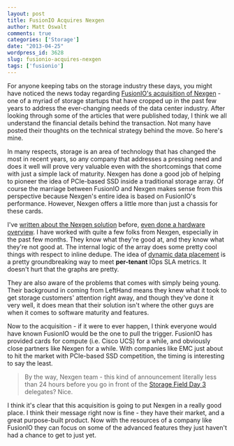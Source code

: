 ```yaml
---
layout: post
title: FusionIO Acquires Nexgen
author: Matt Oswalt
comments: true
categories: ['Storage']
date: "2013-04-25"
wordpress_id: 3628
slug: fusionio-acquires-nexgen
tags: ['fusionio']
---
```



For anyone keeping tabs on the storage industry these days, you might have noticed the news today regarding [FusionIO's acquisition of Nexgen](http://www.fusionio.com/blog/exit-to-the-beginning/) - one of a myriad of storage startups that have cropped up in the past few years to address the ever-changing needs of the data center industry. After looking through some of the articles that were published today, I think we all understand the financial details behind the transaction. Not many have posted their thoughts on the technical strategy behind the move. So here's mine.

In many respects, storage is an area of technology that has changed the most in recent years, so any company that addresses a pressing need and does it well will prove very valuable even with the shortcomings that come with just a simple lack of maturity. Nexgen has done a good job of helping to pioneer the idea of PCIe-based SSD inside a traditional storage array. Of course the marriage between FusionIO and Nexgen makes sense from this perspective because Nexgen's entire idea is based on FusionIO's performance. However, Nexgen offers a little more than just a chassis for these cards.

I've [written about the Nexgen solution](https://oswalt.dev/2013/01/nexgen-storage-part-1-solution-overview/) before, [even done a hardware overview](https://oswalt.dev/2013/01/nexgen-storage-part-2-hardware-overview/). I have worked with quite a few folks from Nexgen, especially in the past few months. They know what they're good at, and they know what they're not good at. The internal logic of the array does some pretty cool things with respect to inline dedupe. The idea of [dynamic data placement](http://www.nexgenstorage.com/sites/default/files/FB_ioControl_TakeControl.pdf) is a pretty groundbreaking way to meet **per-tenant** IOps SLA metrics. It doesn't hurt that the graphs are pretty.

They are also aware of the problems that comes with simply being young. Their background in coming from LeftHand means they knew what it took to get storage customers' attention right away, and though they've done it very well, it does mean that their solution isn't where the other guys are when it comes to software maturity and features.

Now to the acquisition - if it were to ever happen, I think everyone would have known FusionIO would be the one to pull the trigger. FusionIO has provided cards for compute (i.e. Cisco UCS) for a while, and obviously close partners like Nexgen for a while. With companies like EMC just about to hit the market with PCIe-based SSD competition, the timing is interesting to say the least.

> By the way, Nexgen team - this kind of announcement literally less than 24 hours before you go in front of the [Storage Field Day 3](http://techfieldday.com/event/sfd3/) delegates? Nice.

I think it's clear that this acquisition is going to put Nexgen in a really good place. I think their message right now is fine - they have their market, and a great purpose-built product. Now with the resources of a company like FusionIO they can focus on some of the advanced features they just haven't had a chance to get to just yet.
